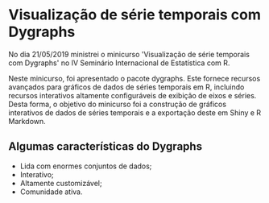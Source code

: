 # Visualização de série temporais com Dygraphs

No dia 21/05/2019 ministrei o minicurso 'Visualização de série temporais com Dygraphs' no IV Seminário Internacional de Estatística com R. 

<p>Neste minicurso, foi apresentado o pacote dygraphs. Este fornece recursos avançados para gráficos de dados de séries temporais em R, incluindo recursos interativos altamente configuráveis de exibição de eixos e séries. Desta forma, o objetivo do minicurso foi a construção de gráficos interativos de dados de séries temporais e a exportação deste em Shiny e R Markdown.</p>

## Algumas características do Dygraphs <br>
<ul>
<li> Lida com enormes conjuntos de dados; <br> </li>
<li>Interativo; <br> </li>
<li>Altamente customizável; <br> </li>
<li>Comunidade ativa. <br> </li>
</ul>


